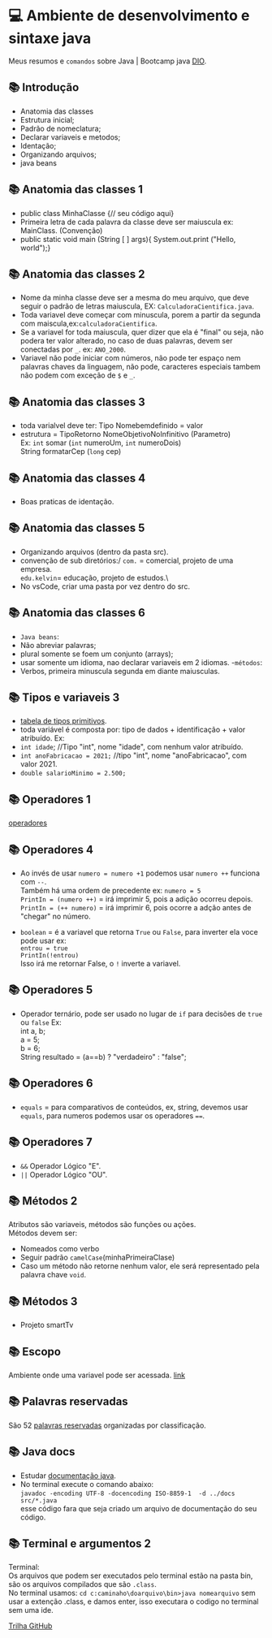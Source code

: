 # 💻 Ambiente de desenvolvimento e sintaxe java

Meus resumos e `comandos` sobre Java | Bootcamp java [DIO](https://www.dio.me/).

## 📚 Introdução
- Anatomia das classes
- Estrutura inicial;
- Padrão de nomeclatura;
- Declarar variaveis e metodos;
- Identação;
- Organizando arquivos;
- java beans
## 📚 Anatomia das classes 1
-  public class MinhaClasse {// seu código aqui}
- Primeira letra de cada palavra da classe deve ser maiuscula ex: MainClass. (Convenção)
- public static void main (String [ ] args){ System.out.print ("Hello, world");}
## 📚 Anatomia das classes 2
- Nome da minha classe deve ser a mesma do meu arquivo, que deve seguir o padrão de letras maiuscula, EX: `CalculadoraCientifica.java`.
- Toda variavel deve começar com minuscula, porem a partir da segunda com maiscula,ex:`calculadoraCientifica`.
- Se a variavel for toda maiuscula, quer dizer que ela é "final" ou seja, não podera ter valor alterado, no caso de duas palavras, devem ser conectadas por `_`. ex: `ANO_2000`.
- Variavel não pode iniciar com números, não pode ter espaço nem palavras chaves da linguagem, não pode, caracteres especiais tambem não podem com exceção de `$` e `_`.
## 📚 Anatomia das classes 3
- toda varialvel deve ter: Tipo Nomebemdefinido = valor
- estrutura = TipoRetorno NomeObjetivoNoInfinitivo (Parametro)\
Ex: `int` somar (`int` numeroUm, `int` numeroDois)\
String formatarCep (`long` cep)
## 📚 Anatomia das classes 4
- Boas praticas de identação.

## 📚 Anatomia das classes 5
- Organizando arquivos (dentro da pasta src).
- convenção de sub diretórios:/
`com.` = comercial, projeto de uma empresa.\
`edu.kelvin`= educação, projeto de estudos.\
- No vsCode, criar uma pasta por vez dentro do src.

## 📚 Anatomia das classes 6
- `Java beans`:
-  Não abreviar palavras;
- plural somente se foem um conjunto (arrays);
- usar somente um idioma, nao declarar variaveis em 2 idiomas.
-`métodos`:
- Verbos, primeira minuscula segunda em diante maiusculas.

## 📚 Tipos e variaveis 3
-  [tabela de tipos primitivos](https://glysns.gitbook.io/java-basico/sintaxe/variaveis).
- toda variável é composta por: tipo de dados + identificação + valor atribuído. Ex:
- `int idade`; //Tipo "int", nome "idade", com nenhum valor atribuído.
- `int anoFabricacao = 2021;` //tipo "int", nome "anoFabricacao", com valor 2021.
- `double salarioMinimo = 2.500;`

## 📚 Operadores 1
 [operadores](https://glysns.gitbook.io/java-basico/sintaxe/operadores)

## 📚 Operadores 4
- Ao invés de usar `numero = numero +1` podemos usar `numero ++` funciona com `--`.\
 Também há uma ordem de precedente ex: `numero = 5`\
`PrintIn = (numero ++)` = irá imprimir 5, pois a adição ocorreu depois.\
`PrintIn = (++ numero)` = irá imprimir 6, pois ocorre a adção antes de "chegar" no número.

- `boolean` = é a variavel que retorna `True` ou `False`, para inverter ela voce pode usar ex:\
`entrou = true`\
`PrintIn(!entrou)`\
Isso irá me retornar False, o `!` inverte a variavel.

## 📚 Operadores 5
- Operador ternário, pode ser usado no lugar de `if` para decisões de `true` ou `false` Ex:\
int a, b;\
a = 5;\
b = 6;\
String resultado = (a==b) ? "verdadeiro" : "false";

## 📚 Operadores 6
- `equals` = para comparativos de conteúdos, ex, string, devemos usar `equals`, para numeros podemos usar os operadores `==`.

## 📚 Operadores 7
- `&&` Operador Lógico "E".
- `||` Operador Lógico "OU".

## 📚 Métodos 2
Atributos são variaveis, métodos são funções ou ações.\
Métodos devem ser:
- Nomeados como verbo
- Seguir padrão `camelCase`(minhaPrimeiraClase)
- Caso um método não retorne nenhum valor, ele será representado pela palavra chave `void`.

## 📚 Métodos 3
- Projeto smartTv

## 📚 Escopo
Ambiente onde uma variavel pode ser acessada. [link](https://glysns.gitbook.io/java-basico/sintaxe/escopo)

## 📚 Palavras reservadas
 São 52 [palavras reservadas](https://glysns.gitbook.io/java-basico/sintaxe/palavras-reservadas) organizadas por classificação. 

 ## 📚 Java docs
 - Estudar [documentação java](https://glysns.gitbook.io/java-basico/sintaxe/documentacao).
 - No terminal execute o comando abaixo:\
`javadoc -encoding UTF-8 -docencoding ISO-8859-1  -d ../docs  src/*.java`\
esse código fara que seja criado um arquivo de documentação do seu código.

 ## 📚 Terminal e argumentos 2
 Terminal:\
 Os arquivos que podem ser executados pelo terminal estão na pasta bin, são os arquivos compilados que são `.class`.\
No terminal usamos: `cd c:caminaho\doarquivo\bin>java nomearquivo` sem usar a extenção .class, e damos enter, isso executara o codigo no terminal sem uma ide.


[Trilha GitHub](https://github.com/digitalinnovationone/trilha-java-basico)